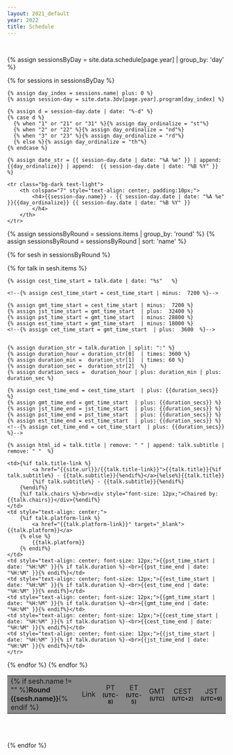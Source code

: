```yaml
---
layout: 2021_default
year: 2022
title: Schedule
---
```


<br>

{% assign sessionsByDay = site.data.schedule[page.year] | group_by: 'day' %}

{% for sessions in sessionsByDay %}
<table class="table table-striped" style="width:100%;">

<tbody>

	{% assign day_index = sessions.name| plus: 0 %}
	{% assign session-day = site.data.3dv[page.year].program[day_index] %}
	
 	{% assign d = session-day.date | date: "%-d" %}
	{% case d %}
	  {% when "1" or "21" or "31" %}{% assign day_ordinalize = "st"%}
	  {% when "2" or "22" %}{% assign day_ordinalize = "nd"%}
	  {% when "3" or "23" %}{% assign day_ordinalize = "rd"%}
	  {% else %}{% assign day_ordinalize = "th"%}
	{% endcase %}

	{% assign date_str = {{ session-day.date | date: "%A %e" }} | append: {{day_ordinalize}} | append:  {{ session-day.date | date: "%B %Y" }} %}
	
	<tr class="bg-dark text-light">
		<th colspan="7" style="text-align: center; padding:10px;">
			<h4>{{session-day.name}} - {{ session-day.date | date: "%A %e" }}{{day_ordinalize}} {{ session-day.date | date: "%B %Y" }} 
			</h4> 
		</th>
	</tr>

{% assign sessionsByRound = sessions.items | group_by: 'round'  %}
{% assign sessionsByRound = sessionsByRound | sort: 'name'  %}

{% for sesh in sessionsByRound %}

  <tr class="text-light" style="background-color: #888;">
	<td id="Day{{session-day.day}}Round{{sesh.name}}" style="text-align: left; width:50%;">
    	{% if sesh.name != "" %}<b>Round {{sesh.name}}</b>{% endif %}
    </td>
    <td style="text-align: center;">Link</td>
    <td style="text-align: center;">PT<br><b style="font-size:12px;">(UTC-8)</b></td>
    <td style="text-align: center;">ET<br><b style="font-size:12px;">(UTC-5)</b></td>
    <td style="text-align: center">GMT<br><b style="font-size:12px;">(UTC)</b></td>
    <td style="text-align: center;">CEST<br><b style="font-size:12px;">(UTC+2)</b></td>
    <td style="text-align: center;">JST<br><b style="font-size:12px;">(UTC+9)</b></td>
  </tr>
  
  

{% for talk in sesh.items %}
  <!--The next two lines are a trick to use CEST as reference because the
  decoding of talk.date seems to do some second counting with respect to GMT by
  default and I was too lazy to look for where this happens (sorry).-->
	{% assign cest_time_start = talk.date | date: "%s"   %}
  <!--It seems that this I need this locally but not when I deploy ... This
  kind of time trick is better left alone ...-->
	<!--{% assign cest_time_start = cest_time_start | minus:  7200 %}-->

	{% assign gmt_time_start = cest_time_start | minus:  7200 %}
	{% assign jst_time_start = gmt_time_start  | plus:  32400 %}
	{% assign pst_time_start = gmt_time_start  | minus: 28800 %}	
	{% assign est_time_start = gmt_time_start  | minus: 18000 %}
	<!--{% assign cet_time_start = gmt_time_start  | plus:  3600  %}-->
	
	
	{% assign duration_str = talk.duration | split: ":" %}
	{% assign duration_hour = duration_str[0]  | times: 3600 %}
	{% assign duration_min =  duration_str[1]  | times: 60 %}
	{% assign duration_sec =  duration_str[2]  %}
	{% assign duration_secs =  duration_hour | plus: duration_min | plus: duration_sec %}
	
	{% assign cest_time_end = cest_time_start  | plus: {{duration_secs}} %}
	{% assign gmt_time_end = gmt_time_start  | plus: {{duration_secs}} %}
	{% assign jst_time_end = jst_time_start  | plus: {{duration_secs}} %}
	{% assign pst_time_end = pst_time_start  | plus: {{duration_secs}} %}	
	{% assign est_time_end = est_time_start  | plus: {{duration_secs}} %}
	<!--{% assign cet_time_end = cet_time_start  | plus: {{duration_secs}} %}-->
	
	{% assign html_id = talk.title | remove: " " | append: talk.subtitle | remove: " "  %}

  <tr id="{{html_id}}" style="margin:10px;">

    <td>{%if talk.title-link %} 
    		<a href="{{site.url}}/{{talk.title-link}}">{{talk.title}}{%if talk.subtitle%} - {{talk.subtitle}}{%endif%}</a>{%else%}{{talk.title}}
    		{%if talk.subtitle%} - {{talk.subtitle}}{%endif%}
    	{%endif%}
    	{%if talk.chairs %}<br><div style="font-size: 12px;">Chaired by: {{talk.chairs}}</div>{%endif%}
    </td>
    <td style="text-align: center;">
    	{%if talk.platform-link %} 
    		<a href="{{talk.platform-link}}" target="_blank">{{talk.platform}}</a>
    	{% else %}
    		{{talk.platform}}
    	{% endif%}
    </td>
    <td style="text-align: center; font-size: 12px;">{{pst_time_start | date: "%H:%M" }}{% if talk.duration %}-<br>{{pst_time_end | date: "%H:%M" }}{% endif%}</td>
    <td style="text-align: center; font-size: 12px;">{{est_time_start | date: "%H:%M" }}{% if talk.duration %}-<br>{{est_time_end | date: "%H:%M" }}{% endif%}</td>
    <td style="text-align: center; font-size: 12px;">{{gmt_time_start | date: "%H:%M" }}{% if talk.duration %}-<br>{{gmt_time_end | date: "%H:%M" }}{% endif%}</td>
    <td style="text-align: center; font-size: 12px;">{{cest_time_start | date: "%H:%M" }}{% if talk.duration %}-<br>{{cest_time_end | date: "%H:%M" }}{% endif%}</td>
    <td style="text-align: center; font-size: 12px;">{{jst_time_start | date: "%H:%M" }}{% if talk.duration %}-<br>{{jst_time_end | date: "%H:%M" }}{% endif%}</td>
    </tr>

{% endfor %}
{% endfor %}

</tbody>
</table>
<br/>
<br/>

{% endfor %}
